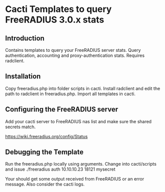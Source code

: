 # Cacti Templates to query FreeRADIUS 3.0.x stats

## Introduction
Contains templates to query your FreeRADIUS server stats. Query authentication, accounting and proxy-authentication stats. Requires radclient.

## Installation
Copy freeradius.php into folder scripts in cacti. Install radclient and edit the path to radclient in freeradius.php. Import all templates in cacti.

## Configuring the FreeRADIUS server
Add your cacti server to FreeRADIUS nas list and make sure the shared secrets match.

https://wiki.freeradius.org/config/Status

## Debugging the Template

Run the freeradius.php locally using arguments. Change into cacti/scripts and issue
./freeradius auth 10.10.10.23 18121 mysecret

Your should get some output received from FreeRADIUS or an error message. Also consider the cacti logs.
